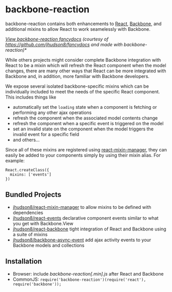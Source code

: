 backbone-reaction
=================
backbone-reaction contains both enhancements to [React](http://facebook.github.io/react/), [Backbone](http://backbonejs.org/), and additional mixins to allow React to work seamelessly with Backbone.

*[View backbone-reaction fancydocs](http://jhudson8.github.io/fancydocs/index.html#project/jhudson8/backbone-reaction)*
*(courtesy of https://github.com/jhudson8/fancydocs and made with backbone-reaction)**

While others projects might consider complete Backbone integration with React to be a mixin which will refresh the React component when the model changes, there are many other ways that React can be more integrated with Backbone and, in addition, more familiar with Backbone developers.

We expose several isolated backbone-specific mixins which can be individually included to meet the needs of the specific React component.  This includes things like

* automatically set the ```loading``` state when a component is fetching or performing any other ajax operations
* refresh the component when the associated model contents change
* refresh the component when a specific event is triggered on the model
* set an invalid state on the component when the model triggers the invalid event for a specific field
* and others...

Since all of these mixins are registered using [react-mixin-manager](https://github.com/jhudson8/react-mixin-manager), they can easily be added to your components simply by using their mixin alias.  For example:

```
React.createClass({
  mixins: ['events']
})
```


Bundled Projects
---------------------
* [jhudson8/react-mixin-manager](https://github.com/jhudson8/react-mixin-manager) to allow mixins to be defined with dependencies
* [jhudson8/react-events](https://github.com/jhudson8/react-events) declarative component events similar to what you get with Backbone.View
* [jhudson8/react-backbone](https://github.com/jhudson8/react-backbone) tight integration of React and Backbone using a suite of mixins
* [jhudson8/backbone-async-event](https://github.com/jhudson8/backbone-async-event) add ajax activity events to your Backbone models and collections


Installation
------------

* Browser: include *backbone-reaction[.min].js* after React and Backbone
* CommonJS: ```require('backbone-reaction')(require('react'), require('backbone'));```
